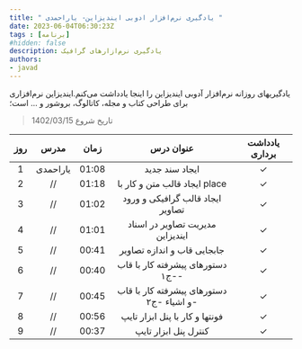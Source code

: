 ```yaml
---
title: " یادگیری نرم‌افزار ادوبی ایندیزاین- یاراحمدی "
date: 2023-06-04T06:30:23Z
tags : [برنامه]
#hidden: false
description: یادگیری نرم‌ازارهای گرافیک 
authors:
- javad
---
```



یادگیریهای روزانه نرم‌افزار آدوبی ایندیزاین را اینجا یادداشت می‌کنم.ایندیزاین نرم‌افزاری برای طراحی کتاب و مجله، کاتالوگ، بروشور و ... است؛ 

> تاریخ شروع  1402/03/15  

| روز | مدرس | زمان | عنوان درس  | یادداشت برداری |
| :----: |  :----: |  :----: | :----: |  :----: | 
| 1 | یاراحمدی   | 01:08 | ایجاد سند جدید  | ✓ |
| 2 | //   | 01:18 | ایجاد قالب متن و کار با place  | ✓ |
| 3 | //   | 01:02 | ایجاد قالب گرافیکی و ورود تصاویر | ✓ |
| 4 | //   | 01:01 | مدیریت تصاویر در اسناد ایندیزاین  | ✓ |
| 5 | //   | 00:41| جابجایی قاب و اندازه تصاویر  | ✓ |
| 6 | //   | 00:40| دستورهای پیشرفته کار با قاب -ج١-  | ✓ |
| 7 | //   | 00:45| دستورهای پیشرفته کار با قاب و اشیاء -ج٢-  | ✓ |
| 8 | //   | 00:56| فونتها و کار با پنل ابزار تایپ  | ✓ |
| 9 | //   | 00:37| کنترل پنل ابزار تایپ  | ✓ |
